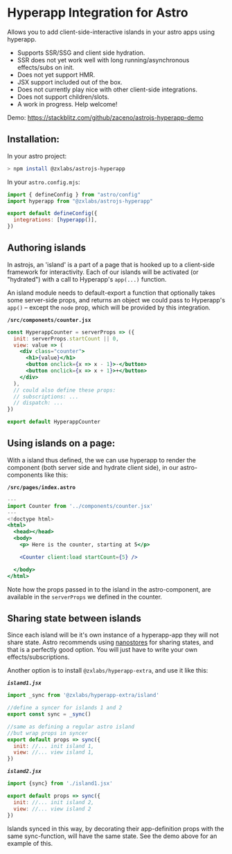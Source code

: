 # Hyperapp Integration for Astro

Allows you to add client-side-interactive islands in your astro apps using hyperapp.

- Supports SSR/SSG and client side hydration.
- SSR does not yet work well with long running/asynchronous effects/subs on init.
- Does not yet support HMR.
- JSX support included out of the box.
- Does not currently play nice with other client-side integrations.
- Does not support children/slots.
- A work in progress. Help welcome!

Demo: https://stackblitz.com/github/zaceno/astrojs-hyperapp-demo

## Installation:

In your astro project:

```sh
> npm install @zxlabs/astrojs-hyperapp
```

In your `astro.config.mjs`:

```js
import { defineConfig } from "astro/config"
import hyperapp from "@zxlabs/astrojs-hyperapp"

export default defineConfig({
  integrations: [hyperapp()],
})
```

## Authoring islands

In astrojs, an 'island' is a part of a page that is hooked up to a client-side framework
for interactivity. Each of our islands will be activated (or "hydrated") with a call to
Hyperapp's `app(...)` function.

An island module needs to default-export a function that optionally takes some server-side
props, and returns an object we could pass to Hyperapp's `app()` – except the `node` prop,
which will be provided by this integration.

**`/src/components/counter.jsx`**

```jsx
const HyperappCounter = serverProps => ({
  init: serverProps.startCount || 0,
  view: value => (
    <div class="counter">
      <h1>{value}</h1>
      <button onclick={x => x - 1}>-</button>
      <button onclick={x => x + 1}>+</button>
    </div>
  ),
  // could also define these props:
  // subscriptions: ...
  // dispatch: ...
})

export default HyperappCounter
```

## Using islands on a page:

With a island thus defined, the we can use hyperapp
to render the component (both server side and hydrate
client side), in our astro-components like this:

**`/src/pages/index.astro`**

```jsx
---
import Counter from '../components/counter.jsx'
---
<!doctype html>
<html>
  <head></head>
  <body>
    <p> Here is the counter, starting at 5</p>

    <Counter client:load startCount={5} />

  </body>
</html>
```

Note how the props passed in to the island in the astro-component,
are available in the `serverProps` we defined in the counter.

## Sharing state between islands

Since each island will be it's own instance of a hyperapp-app they will not share state.
Astro recommends using [nanostores](https://github.com/nanostores) for sharing states, and that
is a perfectly good option. You will just have to write your own effects/subscriptions.

Another option is to install `@zxlabs/hyperapp-extra`, and use it like this:

***`island1.jsx`***
```js
import _sync from '@zxlabs/hyperapp-extra/island'

//define a syncer for islands 1 and 2
export const sync = _sync()

//same as defining a regular astro island
//but wrap props in syncer
export default props => sync({
  init: //... init island 1,
  view: //... view island 1,
})
```

***`island2.jsx`***
```js
import {sync} from './island1.jsx'

export default props => sync({
  init: //... init island 2,
  view: //... view island 2
})
```

Islands synced in this way, by decorating their app-definition props with the same sync-function,
will have the same state. See the demo above for an example of this.

```

